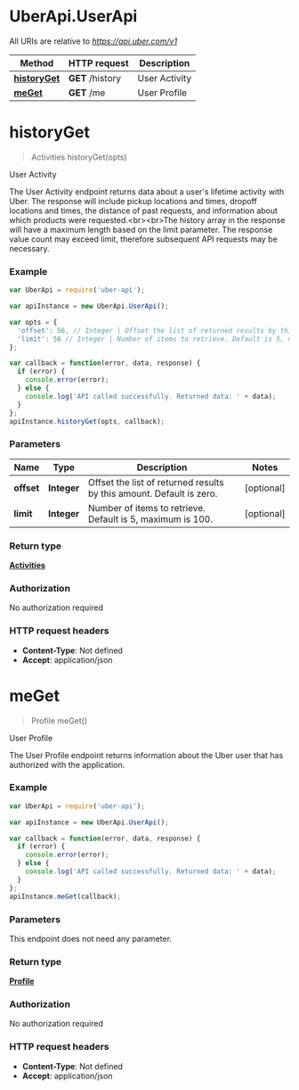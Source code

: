 # UberApi.UserApi

All URIs are relative to *https://api.uber.com/v1*

Method | HTTP request | Description
------------- | ------------- | -------------
[**historyGet**](UserApi.md#historyGet) | **GET** /history | User Activity
[**meGet**](UserApi.md#meGet) | **GET** /me | User Profile


<a name="historyGet"></a>
# **historyGet**
> Activities historyGet(opts)

User Activity

The User Activity endpoint returns data about a user&#39;s lifetime activity with Uber. The response will include pickup locations and times, dropoff locations and times, the distance of past requests, and information about which products were requested.&lt;br&gt;&lt;br&gt;The history array in the response will have a maximum length based on the limit parameter. The response value count may exceed limit, therefore subsequent API requests may be necessary.

### Example
```javascript
var UberApi = require('uber-api');

var apiInstance = new UberApi.UserApi();

var opts = { 
  'offset': 56, // Integer | Offset the list of returned results by this amount. Default is zero.
  'limit': 56 // Integer | Number of items to retrieve. Default is 5, maximum is 100.
};

var callback = function(error, data, response) {
  if (error) {
    console.error(error);
  } else {
    console.log('API called successfully. Returned data: ' + data);
  }
};
apiInstance.historyGet(opts, callback);
```

### Parameters

Name | Type | Description  | Notes
------------- | ------------- | ------------- | -------------
 **offset** | **Integer**| Offset the list of returned results by this amount. Default is zero. | [optional] 
 **limit** | **Integer**| Number of items to retrieve. Default is 5, maximum is 100. | [optional] 

### Return type

[**Activities**](Activities.md)

### Authorization

No authorization required

### HTTP request headers

 - **Content-Type**: Not defined
 - **Accept**: application/json

<a name="meGet"></a>
# **meGet**
> Profile meGet()

User Profile

The User Profile endpoint returns information about the Uber user that has authorized with the application.

### Example
```javascript
var UberApi = require('uber-api');

var apiInstance = new UberApi.UserApi();

var callback = function(error, data, response) {
  if (error) {
    console.error(error);
  } else {
    console.log('API called successfully. Returned data: ' + data);
  }
};
apiInstance.meGet(callback);
```

### Parameters
This endpoint does not need any parameter.

### Return type

[**Profile**](Profile.md)

### Authorization

No authorization required

### HTTP request headers

 - **Content-Type**: Not defined
 - **Accept**: application/json


